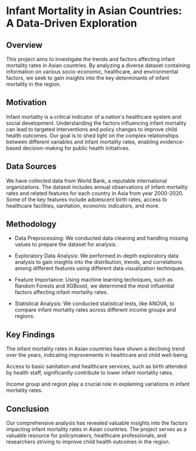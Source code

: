# Infant Mortality in Asian Countries: A Data-Driven Exploration
## Overview
This project aims to investigate the trends and factors affecting infant mortality rates in Asian countries. By analyzing a diverse dataset containing information on various socio-economic, healthcare, and environmental factors, we seek to gain insights into the key determinants of infant mortality in the region.

## Motivation
Infant mortality is a critical indicator of a nation's healthcare system and social development. Understanding the factors influencing infant mortality can lead to targeted interventions and policy changes to improve child health outcomes. Our goal is to shed light on the complex relationships between different variables and infant mortality rates, enabling evidence-based decision-making for public health initiatives.

## Data Sources
We have collected data from World Bank, a reputable international organizations. The dataset includes annual observations of infant mortality rates and related features for each country in Asia from year 2000-2020. Some of the key features include adolescent birth rates, access to healthcare facilities, sanitation, economic indicators, and more.

## Methodology
- Data Preprocessing: We conducted data cleaning and handling missing values to prepare the dataset for analysis.

- Exploratory Data Analysis: We performed in-depth exploratory data analysis to gain insights into the distribution, trends, and correlations among different features using different data visualization techniques.

- Feature Importance: Using machine learning techniques, such as Random Forests and XGBoost, we determined the most influential factors affecting infant mortality rates.

- Statistical Analysis: We conducted statistical tests, like ANOVA, to compare infant mortality rates across different income groups and regions.

## Key Findings
The infant mortality rates in Asian countries have shown a declining trend over the years, indicating improvements in healthcare and child well-being.

Access to basic sanitation and healthcare services, such as birth attended by health staff, significantly contribute to lower infant mortality rates.

Income group and region play a crucial role in explaining variations in infant mortality rates.

## Conclusion
Our comprehensive analysis has revealed valuable insights into the factors impacting infant mortality rates in Asian countries. The project serves as a valuable resource for policymakers, healthcare professionals, and researchers striving to improve child health outcomes in the region.
